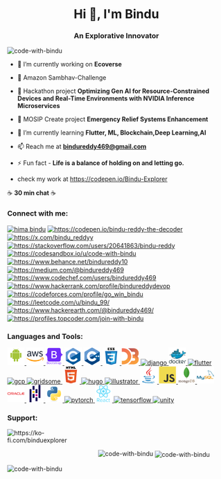 <h1 align="center">Hi 👋, I'm Bindu</h1>

<h3 align="center">An Explorative Innovator</h3>

<p align="left"> <img src="https://komarev.com/ghpvc/?username=code-with-bindu&label=Profile%20views&color=0e75b6&style=flat" alt="code-with-bindu" /> </p>

- 🔭 I’m currently working on **Ecoverse**
  
- 🔭 Amazon Sambhav-Challenge

- 🔭 Hackathon project **Optimizing Gen AI for Resource-Constrained Devices and Real-Time Environments with NVIDIA Inference Microservices**

- 🔭 MOSIP Create project **Emergency Relief Systems Enhancement**

- 🌱 I’m currently learning **Flutter, ML, Blockchain,Deep Learning,AI**

- 📫 Reach me at **bindureddy469@gmail.com**

- ⚡ Fun fact - **Life is a balance of holding on and letting go.**

- check my work at https://codepen.io/Bindu-Explorer

  
<p align="left"><a target="_blank" href="https://calendar.app.google/p77NXnjdcH6at29P6" style="text-decoration:none">☕️ <b>30 min chat</b> ☕️</a></p>


<h3 align="left">Connect with me:</h3>
<p align="left">
  
<a href="https://linkedin.com/in/hima bindu" target="blank"><img align="center" src="https://raw.githubusercontent.com/rahuldkjain/github-profile-readme-generator/master/src/images/icons/Social/linked-in-alt.svg" alt="hima bindu" height="30" width="40" /></a>
<a href="https://codepen.io/https://codepen.io/bindu-reddy-the-decoder" target="blank"><img align="center" src="https://raw.githubusercontent.com/rahuldkjain/github-profile-readme-generator/master/src/images/icons/Social/codepen.svg" alt="https://codepen.io/bindu-reddy-the-decoder" height="30" width="40" /></a>
<a href="https://twitter.com/https://x.com/bindu_reddyy" target="blank"><img align="center" src="https://raw.githubusercontent.com/rahuldkjain/github-profile-readme-generator/master/src/images/icons/Social/twitter.svg" alt="https://x.com/bindu_reddyy" height="30" width="40" /></a>
<a href="https://stackoverflow.com/users/https://stackoverflow.com/users/20641863/bindu-reddy" target="blank"><img align="center" src="https://raw.githubusercontent.com/rahuldkjain/github-profile-readme-generator/master/src/images/icons/Social/stack-overflow.svg" alt="https://stackoverflow.com/users/20641863/bindu-reddy" height="30" width="40" /></a>
<a href="https://codesandbox.com/https://codesandbox.io/u/code-with-bindu" target="blank"><img align="center" src="https://raw.githubusercontent.com/rahuldkjain/github-profile-readme-generator/master/src/images/icons/Social/codesandbox.svg" alt="https://codesandbox.io/u/code-with-bindu" height="30" width="40" /></a>
<a href="https://www.behance.net/https://www.behance.net/bindureddy10" target="blank"><img align="center" src="https://raw.githubusercontent.com/rahuldkjain/github-profile-readme-generator/master/src/images/icons/Social/behance.svg" alt="https://www.behance.net/bindureddy10" height="30" width="40" /></a>
<a href="https://medium.com/https://medium.com/@bindureddy469" target="blank"><img align="center" src="https://raw.githubusercontent.com/rahuldkjain/github-profile-readme-generator/master/src/images/icons/Social/medium.svg" alt="https://medium.com/@bindureddy469" height="30" width="40" /></a>
<a href="https://www.codechef.com/users/https://www.codechef.com/users/bindureddy469" target="blank"><img align="center" src="https://cdn.jsdelivr.net/npm/simple-icons@3.1.0/icons/codechef.svg" alt="https://www.codechef.com/users/bindureddy469" height="30" width="40" /></a>
<a href="https://www.hackerrank.com/https://www.hackerrank.com/profile/bindureddydevop" target="blank"><img align="center" src="https://raw.githubusercontent.com/rahuldkjain/github-profile-readme-generator/master/src/images/icons/Social/hackerrank.svg" alt="https://www.hackerrank.com/profile/bindureddydevop" height="30" width="40" /></a>
<a href="https://codeforces.com/profile/https://codeforces.com/profile/go_win_bindu" target="blank"><img align="center" src="https://raw.githubusercontent.com/rahuldkjain/github-profile-readme-generator/master/src/images/icons/Social/codeforces.svg" alt="https://codeforces.com/profile/go_win_bindu" height="30" width="40" /></a>
<a href="https://www.leetcode.com/https://leetcode.com/u/bindu_99/" target="blank"><img align="center" src="https://raw.githubusercontent.com/rahuldkjain/github-profile-readme-generator/master/src/images/icons/Social/leet-code.svg" alt="https://leetcode.com/u/bindu_99/" height="30" width="40" /></a>
<a href="https://www.hackerearth.com/https://www.hackerearth.com/@bindureddy469/" target="blank"><img align="center" src="https://raw.githubusercontent.com/rahuldkjain/github-profile-readme-generator/master/src/images/icons/Social/hackerearth.svg" alt="https://www.hackerearth.com/@bindureddy469/" height="30" width="40" /></a>
<a href="https://www.topcoder.com/members/https://profiles.topcoder.com/join-with-bindu" target="blank"><img align="center" src="https://raw.githubusercontent.com/rahuldkjain/github-profile-readme-generator/master/src/images/icons/Social/topcoder.svg" alt="https://profiles.topcoder.com/join-with-bindu" height="30" width="40" /></a>
</p>


<h3 align="left">Languages and Tools:</h3>


<p align="left"> <a href="https://developer.android.com" target="_blank" rel="noreferrer"> <img src="https://raw.githubusercontent.com/devicons/devicon/master/icons/android/android-original-wordmark.svg" alt="android" width="40" height="40"/> </a> <a href="https://aws.amazon.com" target="_blank" rel="noreferrer"> <img src="https://raw.githubusercontent.com/devicons/devicon/master/icons/amazonwebservices/amazonwebservices-original-wordmark.svg" alt="aws" width="40" height="40"/> </a> <a href="https://getbootstrap.com" target="_blank" rel="noreferrer"> <img src="https://raw.githubusercontent.com/devicons/devicon/master/icons/bootstrap/bootstrap-plain-wordmark.svg" alt="bootstrap" width="40" height="40"/> </a> <a href="https://www.cprogramming.com/" target="_blank" rel="noreferrer"> <img src="https://raw.githubusercontent.com/devicons/devicon/master/icons/c/c-original.svg" alt="c" width="40" height="40"/> </a> <a href="https://www.w3schools.com/cpp/" target="_blank" rel="noreferrer"> <img src="https://raw.githubusercontent.com/devicons/devicon/master/icons/cplusplus/cplusplus-original.svg" alt="cplusplus" width="40" height="40"/> </a> <a href="https://www.w3schools.com/css/" target="_blank" rel="noreferrer"> <img src="https://raw.githubusercontent.com/devicons/devicon/master/icons/css3/css3-original-wordmark.svg" alt="css3" width="40" height="40"/> </a> <a href="https://d3js.org/" target="_blank" rel="noreferrer"> <img src="https://raw.githubusercontent.com/devicons/devicon/master/icons/d3js/d3js-original.svg" alt="d3js" width="40" height="40"/> </a> <a href="https://www.djangoproject.com/" target="_blank" rel="noreferrer"> <img src="https://cdn.worldvectorlogo.com/logos/django.svg" alt="django" width="40" height="40"/> </a> <a href="https://www.docker.com/" target="_blank" rel="noreferrer"> <img src="https://raw.githubusercontent.com/devicons/devicon/master/icons/docker/docker-original-wordmark.svg" alt="docker" width="40" height="40"/> </a> <a href="https://flutter.dev" target="_blank" rel="noreferrer"> <img src="https://www.vectorlogo.zone/logos/flutterio/flutterio-icon.svg" alt="flutter" width="40" height="40"/> </a> <a href="https://cloud.google.com" target="_blank" rel="noreferrer"> <img src="https://www.vectorlogo.zone/logos/google_cloud/google_cloud-icon.svg" alt="gcp" width="40" height="40"/> </a> <a href="https://gridsome.org/" target="_blank" rel="noreferrer"> <img src="https://www.vectorlogo.zone/logos/gridsome/gridsome-icon.svg" alt="gridsome" width="40" height="40"/> </a> <a href="https://www.w3.org/html/" target="_blank" rel="noreferrer"> <img src="https://raw.githubusercontent.com/devicons/devicon/master/icons/html5/html5-original-wordmark.svg" alt="html5" width="40" height="40"/> </a> <a href="https://gohugo.io/" target="_blank" rel="noreferrer"> <img src="https://api.iconify.design/logos-hugo.svg" alt="hugo" width="40" height="40"/> </a> <a href="https://www.adobe.com/in/products/illustrator.html" target="_blank" rel="noreferrer"> <img src="https://www.vectorlogo.zone/logos/adobe_illustrator/adobe_illustrator-icon.svg" alt="illustrator" width="40" height="40"/> </a> <a href="https://www.java.com" target="_blank" rel="noreferrer"> <img src="https://raw.githubusercontent.com/devicons/devicon/master/icons/java/java-original.svg" alt="java" width="40" height="40"/> </a> <a href="https://developer.mozilla.org/en-US/docs/Web/JavaScript" target="_blank" rel="noreferrer"> <img src="https://raw.githubusercontent.com/devicons/devicon/master/icons/javascript/javascript-original.svg" alt="javascript" width="40" height="40"/> </a> <a href="https://www.mongodb.com/" target="_blank" rel="noreferrer"> <img src="https://raw.githubusercontent.com/devicons/devicon/master/icons/mongodb/mongodb-original-wordmark.svg" alt="mongodb" width="40" height="40"/> </a> <a href="https://www.mysql.com/" target="_blank" rel="noreferrer"> <img src="https://raw.githubusercontent.com/devicons/devicon/master/icons/mysql/mysql-original-wordmark.svg" alt="mysql" width="40" height="40"/> </a> <a href="https://www.oracle.com/" target="_blank" rel="noreferrer"> <img src="https://raw.githubusercontent.com/devicons/devicon/master/icons/oracle/oracle-original.svg" alt="oracle" width="40" height="40"/> </a> <a href="https://pandas.pydata.org/" target="_blank" rel="noreferrer"> <img src="https://raw.githubusercontent.com/devicons/devicon/2ae2a900d2f041da66e950e4d48052658d850630/icons/pandas/pandas-original.svg" alt="pandas" width="40" height="40"/> </a> <a href="https://www.python.org" target="_blank" rel="noreferrer"> <img src="https://raw.githubusercontent.com/devicons/devicon/master/icons/python/python-original.svg" alt="python" width="40" height="40"/> </a> <a href="https://pytorch.org/" target="_blank" rel="noreferrer"> <img src="https://www.vectorlogo.zone/logos/pytorch/pytorch-icon.svg" alt="pytorch" width="40" height="40"/> </a> <a href="https://reactjs.org/" target="_blank" rel="noreferrer"> <img src="https://raw.githubusercontent.com/devicons/devicon/master/icons/react/react-original-wordmark.svg" alt="react" width="40" height="40"/> </a> <a href="https://www.tensorflow.org" target="_blank" rel="noreferrer"> <img src="https://www.vectorlogo.zone/logos/tensorflow/tensorflow-icon.svg" alt="tensorflow" width="40" height="40"/> </a> <a href="https://unity.com/" target="_blank" rel="noreferrer"> <img src="https://www.vectorlogo.zone/logos/unity3d/unity3d-icon.svg" alt="unity" width="40" height="40"/> </a> </p>



<h3 align="left">Support:</h3>


<p><a href="https://ko-fi.com/https://ko-fi.com/binduexplorer"> <img align="left" src="https://cdn.ko-fi.com/cdn/kofi3.png?v=3" height="50" width="210" alt="https://ko-fi.com/binduexplorer" /></a></p><br><br>

<p><img align="left" src="https://github-readme-stats.vercel.app/api/top-langs?username=code-with-bindu&show_icons=true&locale=en&layout=compact" alt="code-with-bindu" /></p>

<p>&nbsp;<img align="center" src="https://github-readme-stats.vercel.app/api?username=code-with-bindu&show_icons=true&locale=en" alt="code-with-bindu" /></p>

<p><img align="center" src="https://github-readme-streak-stats.herokuapp.com/?user=code-with-bindu&" alt="code-with-bindu" /></p>
